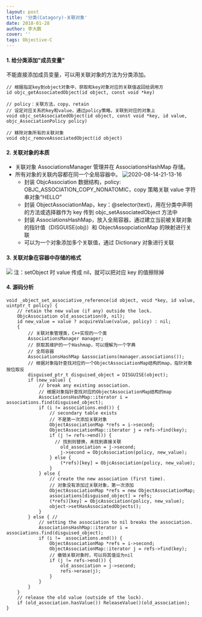 ```yaml
---
layout: post
title: '分类(Catagory)-关联对象'
date: 2018-01-28
author: 李大鹏
cover: ''
tags: Objective-C
---
```


#### 1. 给分类添加"成员变量"

不能直接添加成员变量，可以用关联对象的方法为分类添加。

```
// 根据指定key到object对象中，获取和key对象对应的关联值返回给调用方
id objc_getAssociatedObject(id object, const void *key)

// policy：关联方法，copy、retain
// 设定对应关系的key和value，通过policy策略，关联到对应的对象上
void objc_setAssociatedObject(id object, const void *key, id value, objc_AssociationPolicy policy)

// 移除对象所有的关联对象
void objc_removeAssociatedObject(id object)
```

#### 2. 关联对象的本质

- 关联对象 AssociationsManager 管理并在 AssociationsHashMap 存储。
- 所有对象的关联内容都在同一个全局容器中。
  ![2020-08-14-21-13-16](http://files.pandaleo.cn/2020-08-14-21-13-16.png)
  - 封装 ObjcAssociation 数据结构，policy: OBJC_ASSOCIATION_COPY_NONATOMIC，copy 策略关联 value 字符串对象“HELLO”
  - 封装 ObjectAssociationMap，key：@selector(text)，用在分类中声明的方法或选择器作为 key 传到 objc_setAssociatedObject 方法中
  - 封装 AssociationsHashMap，放入全局容器，通过建立当前被关联对象的指针值（DISGUISE(obj)）和 ObjectAssopciationMap 的映射进行关联
  - 可以为一个对象添加多个关联值，通过 Dictionary 对象进行关联

#### 3. 关联对象在容器中存储的格式

![](http://files.pandaleo.cn/fb749d17225915940282123e7909cf57.png)
注：setObject 时 value 传成 nil，就可以把对应 key 的值擦除掉

#### 4. 源码分析

```
void _object_set_associative_reference(id object, void *key, id value, uintptr_t policy) {
    // retain the new value (if any) outside the lock.
    ObjcAssociation old_association(0, nil);
    id new_value = value ? acquireValue(value, policy) : nil;
    {
        // 关联对象管理类，C++实现的一个类
        AssociationsManager manager;
        // 获取其维护的一个Hashmap，可以理解为一个字典
        // 全局容器
        AssociationsHashMap &associations(manager.associations());
        // 根据对象指针查找对应的一个ObjectAssociationMap结构的map，指针对象按位取反
        disguised_ptr_t disguised_object = DISGUISE(object);
        if (new_value) {
            // break any existing association.
            // 根据对象指针查找对应的ObjectAssociationMap结构的map
            AssociationsHashMap::iterator i = associations.find(disguised_object);
            if (i != associations.end()) {
                // secondary table exists
                // 不是第一次添加关联对象
                ObjectAssociationMap *refs = i->second;
                ObjectAssociationMap::iterator j = refs->find(key);
                if (j != refs->end()) {
                  // 找到则替换，未找到直接关联
                    old_association = j->second;
                    j->second = ObjcAssociation(policy, new_value);
                } else {
                    (*refs)[key] = ObjcAssociation(policy, new_value);
                }
            } else {
                // create the new association (first time).
                // 对象没有添加过关联对象，第一次添加
                ObjectAssociationMap *refs = new ObjectAssociationMap;
                associations[disguised_object] = refs;
                (*refs)[key] = ObjcAssociation(policy, new_value);
                object->setHasAssociatedObjects();
            }
        } else { //
            // setting the association to nil breaks the association.
            AssociationsHashMap::iterator i = associations.find(disguised_object);
            if (i !=  associations.end()) {
                ObjectAssociationMap *refs = i->second;
                ObjectAssociationMap::iterator j = refs->find(key);
                // 撤销关联对象时，可以将其值设为nil
                if (j != refs->end()) {
                    old_association = j->second;
                    refs->erase(j);
                }
            }
        }
    }
    // release the old value (outside of the lock).
    if (old_association.hasValue()) ReleaseValue()(old_association);
}
```
